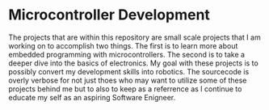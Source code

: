 # Microcontroller Development

The projects that are within this repository are small scale projects that I am working on to accomplish two things. The first is to learn more about embedded programming with microcontrollers. The second is to take a deeper dive into the basics of electronics. My goal with these projects is to possibly convert my development skills into robotics. The sourcecode is overly verbose for not just thoes who may want to utilize some of these projects behind me but to also to keep as a referrence as I continue to educate my self as an aspiring Software Enigneer. 
